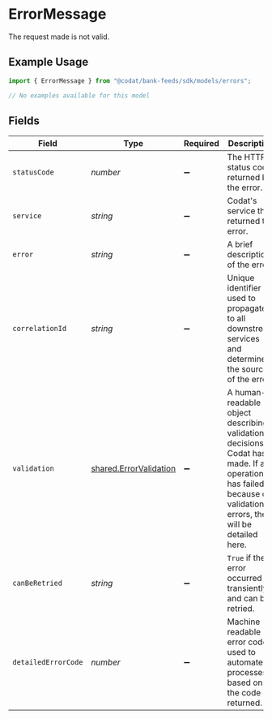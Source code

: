 # ErrorMessage

The request made is not valid.

## Example Usage

```typescript
import { ErrorMessage } from "@codat/bank-feeds/sdk/models/errors";

// No examples available for this model
```

## Fields

| Field                                                                                                                                                        | Type                                                                                                                                                         | Required                                                                                                                                                     | Description                                                                                                                                                  |
| ------------------------------------------------------------------------------------------------------------------------------------------------------------ | ------------------------------------------------------------------------------------------------------------------------------------------------------------ | ------------------------------------------------------------------------------------------------------------------------------------------------------------ | ------------------------------------------------------------------------------------------------------------------------------------------------------------ |
| `statusCode`                                                                                                                                                 | *number*                                                                                                                                                     | :heavy_minus_sign:                                                                                                                                           | The HTTP status code returned by the error.                                                                                                                  |
| `service`                                                                                                                                                    | *string*                                                                                                                                                     | :heavy_minus_sign:                                                                                                                                           | Codat's service the returned the error.                                                                                                                      |
| `error`                                                                                                                                                      | *string*                                                                                                                                                     | :heavy_minus_sign:                                                                                                                                           | A brief description of the error.                                                                                                                            |
| `correlationId`                                                                                                                                              | *string*                                                                                                                                                     | :heavy_minus_sign:                                                                                                                                           | Unique identifier used to propagate to all downstream services and determine the source of the error.                                                        |
| `validation`                                                                                                                                                 | [shared.ErrorValidation](../../../sdk/models/shared/errorvalidation.md)                                                                                      | :heavy_minus_sign:                                                                                                                                           | A human-readable object describing validation decisions Codat has made. If an operation has failed because of validation errors, they will be detailed here. |
| `canBeRetried`                                                                                                                                               | *string*                                                                                                                                                     | :heavy_minus_sign:                                                                                                                                           | `True` if the error occurred transiently and can be retried.                                                                                                 |
| `detailedErrorCode`                                                                                                                                          | *number*                                                                                                                                                     | :heavy_minus_sign:                                                                                                                                           | Machine readable error code used to automate processes based on the code returned.                                                                           |
